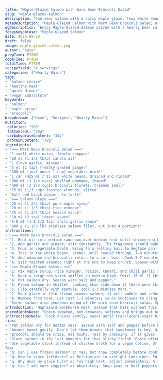 ```yaml
---
title: "Maple-Glazed Salmon with Warm Bean Broccoli Salad"
slug: "maple-glazed-salmon"
description: "Pan-sear salmon with a spicy maple glaze. Toss white beans, edamame, and broccoli with ginger-scented broth and toasted almonds. Simple ingredients, altered doses. Sauce thickens to sticky-sweet glaze. Cook vegetables until just tender, not mushy. Balance acidity and heat. Substitute toasted slivered almonds if no cashews. Skip chicken broth; use vegetable stock for vegan. Watch for fish doneness – flaky but moist. The contrast between rich salmon and hearty yet fresh salad builds a balanced plate."
metaDescription: "Maple-Glazed Salmon with Warm Bean Broccoli Salad; a quick, flavorful meal with vibrant textures and tastes."
ogDescription: "Enjoy Maple-Glazed Salmon paired with a hearty bean salad; balance of sweet heat and crunchy greens."
focusKeyphrase: "Maple-Glazed Salmon"
date: 2025-09-28
draft: false
image: maple-glazed-salmon.png
author: "Kate"
prepTime: PT25M
cookTime: PT45M
totalTime: PT70M
recipeYield: "4 servings"
categories: ["Hearty Mains"]
tags:
- "salmon recipe"
- "healthy meal"
- "quick dinner"
- "vegan substitute"
keywords:
- "salmon"
- "maple syrup"
- "broccoli"
breadcrumb: ["Home", "Recipes", "Hearty Mains"]
nutrition: 
 calories: "520"
 fatContent: "28g"
 carbohydrateContent: "34g"
 proteinContent: "38g"
ingredients:
- "=== Warm Bean Broccoli Salad ==="
- "1 small white onion, finely chopped"
- "20 ml (1 1/3 tbsp) canola oil"
- "1 clove garlic, minced"
- "5 ml (1 tsp) freshly grated ginger"
- "200 ml (just under 1 cup) vegetable broth"
- "1 can (425 ml / 15 oz) white beans, drained and rinsed"
- "300 ml (1 1/4 cups) shelled edamame, thawed"
- "400 ml (1 2/3 cups) broccoli florets, trimmed small"
- "75 ml (1/3 cup) toasted almonds, sliced"
- "Salt and black pepper, to taste"
- "=== Salmon Glaze ==="
- "25 ml (1 2/3 tbsp) pure maple syrup"
- "20 ml (1 1/3 tbsp) rice vinegar"
- "25 ml (1 2/3 tbsp) hoisin sauce"
- "10 ml (2 tsp) tamari sauce"
- "5-8 ml (1-1 1/2 tsp) chili garlic sauce"
- "600 g (1 1/3 lb) skinless salmon filet, cut into 4 portions"
instructions:
- "=== Warm Bean Broccoli Salad ==="
- "1. Heat oil in a medium saucepan over medium heat until shimmering but not smoking. Add onion. Salt lightly to draw out moisture and sweat—just until translucent, about 5 minutes, stirring often. Avoid browning; you want soft sweetness, no color."
- "2. Add garlic and ginger; stir constantly. The fragrance should wake the senses within 30 seconds. Don’t let garlic burn—quick, gentle cooking."
- "3. Pour in vegetable broth. Bring to a rolling boil to deglaze pan, scraping up any browned bits stuck to bottom. They deepen flavor."
- "4. Toss in the white beans; simmer until heated through, 7–8 minutes. Beans absorb broth flavor, swell slightly."
- "5. Add edamame and broccoli; return to a soft boil. Cook 5–7 minutes, stirring to distribute heat evenly. Check broccoli—should give under gentle pressure, still bright green, crisp tender. Drain some liquid if it’s too watery."
- "6. Stir toasted almonds right at the end to keep crunch. Season with salt and black pepper. Taste. Adjust acidity or salt as needed. Cover and keep warm off heat."
- "=== Maple-Glazed Salmon ==="
- "2. Mix maple syrup, rice vinegar, hoisin, tamari, and chili garlic sauce in a bowl. Set aside."
- "3. Heat a large non-stick skillet on medium-high. Swirl 15 ml (1 tbsp) canola oil to coat bottom, waits until hot but no smoking."
- "4. Pat salmon dry. Season with salt and pepper."
- "5. Place salmon in skillet, cooking skin side down if there were skin—now just one side. Sear without moving for 6 minutes until you see the edges turn opaque about 3/4 way up the fillet. The changing colors signal readiness to flip."
- "6. Flip carefully with spatula; cook 2-3 minutes more."
- "7. Pour glaze in thin stream around salmon; it will bubble and reduce fast. Tilt pan slightly; use spoon to baste fish repeatedly. When sauce thickens to syrupy consistency—glossy and coating the fish—salmon should be opaque, flakes separate with slight pressure but remain moist inside."
- "8. Remove from heat. Let rest 1-2 minutes; sauce continues to cling."
- "Serve salmon atop generous mound of the warm bean broccoli salad. Spoon extra glaze over everything. A squeeze of fresh lemon juice lifts flavors—optional but recommended."
introduction: "Haphazard workhorse meal. Salmon that hits without fuss. Glaze thick and sticky; heat cuts through fatty flesh. Veggie side anchored by white beans for heft; edamame adds pop, broccoli crunch. Ginger scent in broth—subtle but present. Simple, efficient. Switch almond for cashew, maple for brown sugar. Vegetable stock instead of chicken for vegan or allergen concern. Cook by feel over strict times. Salmon gives before fork, edges pearl opaque. Vegetables snap, no raw. Toast nuts dry for aroma and crunch. Pan-seared richness meets crisp freshness."
ingredientsNote: "Onion sweated, not browned, softens and brings out natural sweetness. Fresh grated ginger essential; powder lacks vitality. Garlic minced thinly avoids bitter chunks. Rinse canned white beans to remove excess salt and can metal taste. Shelled frozen edamame adds protein and texture; no soggy or over-thawed. Broccoli cut small for even doneness—big florets cook unevenly. Toast nuts dry to release oils and fragrance—don’t burn or flavor turns bitter. Maple syrup replaces brown sugar with swifter caramelization. Tamari for gluten-free alternative to soy sauce. Chili garlic sauce provides sharper, chunkier heat vs Sriracha’s smoothness. Skinless salmon filet easier to cook evenly; whole fillet with skin keeps fish intact if sliced unevenly."
instructionsNote: "Cook onions gently, sweat until translucent—sugar breaks down releases sweetness. Garlic and ginger release essential oils rapidly; stir to prevent scorching. Boil broth vigorously to dissolve caramelization and flavor stuck on pan. Season beans well during simmer to infuse flavor; add vegetables once beans near tender to prevent overcooking. Vegetables should be tender but firm—test with fork or finger for bite. Add nuts last—keep crunch contrast. Glaze salmon after searing sides to lock in moisture, baste to coat evenly. Heat control crucial—too high burns glaze, too low leaves sticky and uncooked taste. Fish finishes cooking in glaze’s heat and thickness. Rest fish to redistribute juices; results flakier, not dry or stringy. Serve warm promptly with sauce dribble for glossy appearance."
tips:
- "Pat salmon dry for better sear. Season with salt and pepper before hitting the hot skillet. Resist the urge to flip early—wait for edges to turn opaque."
- "Onions sweat gently. Don't let them brown; that sweetness is key. Garlic and ginger released in bursts. Stir often to keep from scorching. Catch those aromas."
- "Broccoli should be crisp, not mushy. Test by pressing. If it gives, it's ready. Too much steam? Drain excess broth to keep texture right. Balance is crucial."
- "Glaze salmon in the last moments for that sticky finish. Baste often. Watch the syrup; don’t let it burn. Adjust heat as the glaze thickens around fish."
- "Use vegetable stock instead of chicken broth for a vegan option. Or swap almonds for cashews to change texture. Flexibility with ingredients keeps it fresh."
faq:
- "q: Can I use frozen salmon? a: Yes, but thaw completely before cooking. Helps with even cooking. Don’t skip drying for sear."
- "q: How to store leftovers? a: Refrigerate in airtight container. Enjoy within 2-3 days. Reheat gently; avoid drying out salmon."
- "q: Why does my glaze burn? a: Too high heat; adjust immediately. A splash of broth can help deglaze pan. Keep stirring! Good flavors shouldn’t scorch."
- "q: Can I add more veggies? a: Absolutely. Snap peas or bell peppers work well. Cut evenly for even cooking. Just make sure not to overcook."

---
```

